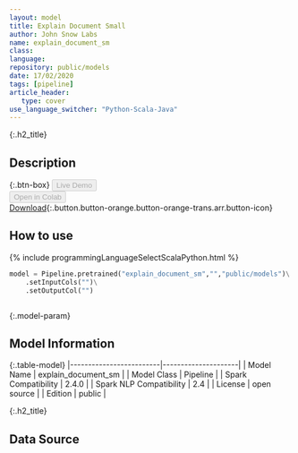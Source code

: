 ```yaml
---
layout: model
title: Explain Document Small
author: John Snow Labs
name: explain_document_sm
class: 
language: 
repository: public/models
date: 17/02/2020
tags: [pipeline]
article_header:
   type: cover
use_language_switcher: "Python-Scala-Java"
---
```


{:.h2_title}
## Description 




{:.btn-box}
<button class="button button-orange" disabled>Live Demo</button><br/><button class="button button-orange" disabled>Open in Colab</button><br/>[Download](https://s3.amazonaws.com/auxdata.johnsnowlabs.com/public/models/explain_document_sm_es_2.4.0_2.4_1581977077084.zip){:.button.button-orange.button-orange-trans.arr.button-icon}<br/>

## How to use 
<div class="tabs-box" markdown="1">

{% include programmingLanguageSelectScalaPython.html %}

```python
model = Pipeline.pretrained("explain_document_sm","","public/models")\
	.setInputCols("")\
	.setOutputCol("")
```

```scala

```
</div>



{:.model-param}
## Model Information

{:.table-model}
|-------------------------|---------------------|
| Model Name              | explain_document_sm |
| Model Class             | Pipeline            |
| Spark Compatibility     | 2.4.0               |
| Spark NLP Compatibility | 2.4                 |
| License                 | open source         |
| Edition                 | public              |




{:.h2_title}
## Data Source


